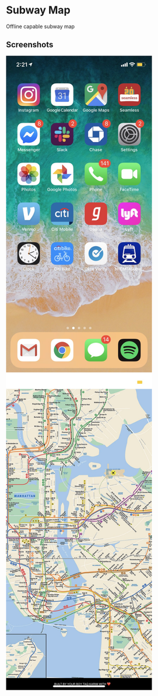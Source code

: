 # Subway Map

Offline capable subway map

## Screenshots

<img src="https://github.com/mottaquikarim/subway/blob/master/assets/scrnshot1.jpg?raw=true" width="400px">
<img src="https://github.com/mottaquikarim/subway/blob/master/assets/scrnshot2.jpg?raw=true" width="400px">
